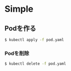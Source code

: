 # Simple
## Podを作る
```bash
$ kubectl apply -f pod.yaml
``` 
### Podを削除
```bash
$ kubectl delete -f pod.yaml
```
